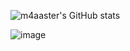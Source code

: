 ![m4aaster's GitHub stats](https://github-readme-stats.vercel.app/api?username=m4aaster&show_icons=true&theme=github_dark)

![image](https://user-images.githubusercontent.com/86815392/164910430-19adfcb8-d654-49e4-b963-10b37d4de8f6.png)
